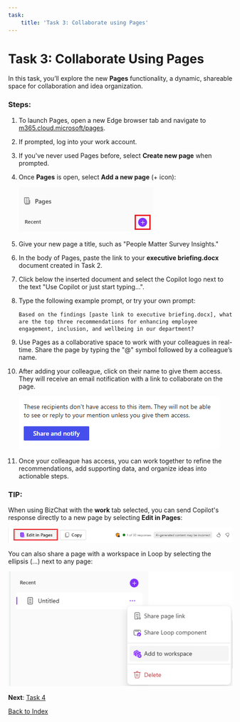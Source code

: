 ```yaml
---
task:
    title: 'Task 3: Collaborate using Pages'
---
```


# Task 3: Collaborate Using Pages

In this task, you’ll explore the new **Pages** functionality, a dynamic, shareable space for collaboration and idea organization.

### Steps:

1. To launch Pages, open a new Edge browser tab and navigate to <a href="https://m365.cloud.microsoft/pages/" target="_blank">m365.cloud.microsoft/pages</a>.

1. If prompted, log into your work account.

1. If you've never used Pages before, select **Create new page** when prompted. 

1. Once **Pages** is open, select **Add a new page** (+ icon):

    ![Screenshot showing add new page.](../Media/add-new-page.png)

1. Give your new page a title, such as "People Matter Survey Insights."

1. In the body of Pages, paste the link to your **executive briefing.docx** document created in Task 2.

1. Click below the inserted document and select the Copilot logo next to the text "Use Copilot or just start typing...".

1. Type the following example prompt, or try your own prompt:

    ```text
    Based on the findings [paste link to executive briefing.docx], what are the top three recommendations for enhancing employee engagement, inclusion, and wellbeing in our department?
    ```

1. Use Pages as a collaborative space to work with your colleagues in real-time. Share the page by typing the "@" symbol followed by a colleague’s name.

1. After adding your colleague, click on their name to give them access. They will receive an email notification with a link to collaborate on the page.

    ![Screenshot showing share and notify in pages.](../Media/share.png)

1. Once your colleague has access, you can work together to refine the recommendations, add supporting data, and organize ideas into actionable steps.

### **TIP**:
 When using BizChat with the **work** tab selected, you can send Copilot's response directly to a new page by selecting **Edit in Pages**:

![Screenshot showing edit in pages within bizchat.](../Media/edit-in-pages.png)

You can also share a page with a workspace in Loop by selecting the ellipsis (...) next to any page:

![Screenshot showing add to workspace.](../Media/add-to-workspace.png)

**Next**: [Task 4](https://microsoftlearning.github.io/Microsoft-365-Copilot-Immersion-Experience/Instructions/Labs/PubSec/Task_4.html)

[Back to Index](https://microsoftlearning.github.io/Microsoft-365-Copilot-Immersion-Experience/)
